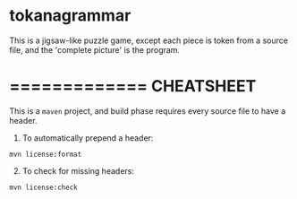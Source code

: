 tokanagrammar
=============

This is a jigsaw-like puzzle game, except each piece is token from a source file, and the 'complete picture' is the program.

=============
CHEATSHEET
=============

This is a `maven` project, and  build phase requires every source file to have a header.

1) To automatically prepend a header:

`mvn license:format`

2) To check for missing headers:

`mvn license:check`

